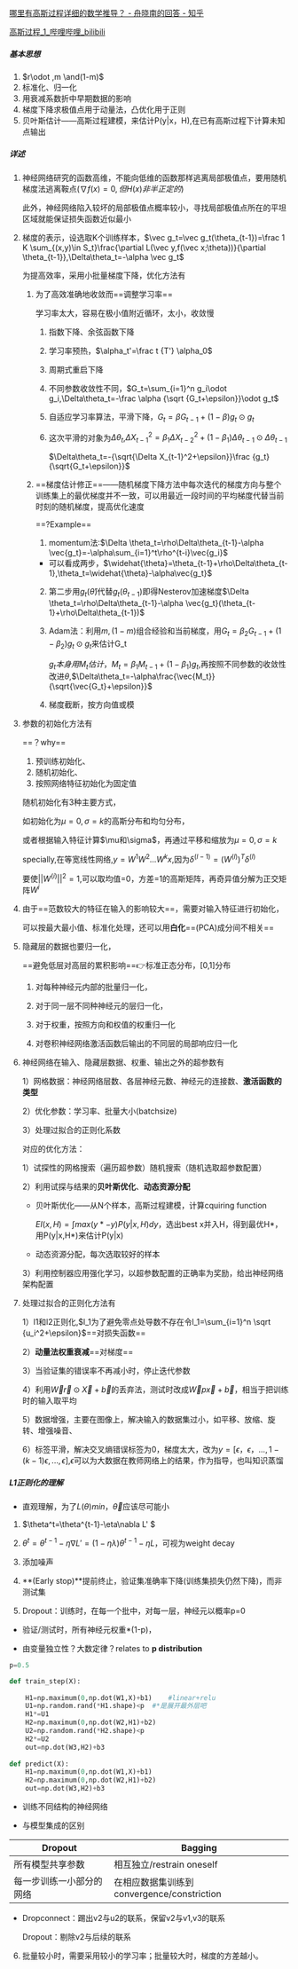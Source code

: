[哪里有高斯过程详细的数学推导？ - 舟晓南的回答 - 知乎](https://www.zhihu.com/question/352021284/answer/2479538915)

[高斯过程_1_哔哩哔哩_bilibili](https://www.bilibili.com/video/BV1V44y1z7yi?p=6&vd_source=fc8b0a4ba41cdbfcba300a85da1aea64)

##### 基本思想

1. $r\odot ,m \and(1-m)$
2. 标准化、归一化
3. 用衰减系数折中早期数据的影响
4. 梯度下降求极值点用于动量法，凸优化用于正则
5. 贝叶斯估计——高斯过程建模，来估计P(y|x，H),在已有高斯过程下计算未知点输出

##### 详述

1. 神经网络研究的函数高维，不能向低维的函数那样逃离局部极值点，要用随机梯度法逃离鞍点($\nabla f(x)=0,但H(x)非半正定的$)

   此外，神经网络陷入较坏的局部极值点概率较小，寻找局部极值点所在的平坦区域就能保证损失函数近似最小

2. 梯度的表示，设选取K个训练样本，$\vec g_t=\vec g_t(\theta_{t-1})=\frac 1 K \sum_{(x,y)\in S_t}\frac{\partial L(\vec y,f(\vec x;\theta))}{\partial \theta_{t-1}},\Delta\theta_t=-\alpha \vec g_t$

   为提高效率，采用小批量梯度下降，优化方法有

   1. 为了高效准确地收敛而==调整学习率==

      学习率太大，容易在极小值附近循环，太小，收敛慢

      1. 指数下降、余弦函数下降

      2. 学习率预热，$\alpha_t'=\frac t {T'} \alpha_0$ 

      3. 周期式重启下降

      4. 不同参数收敛性不同，$G_t=\sum_{i=1}^n g_i\odot g_i,\Delta\theta_t=-\frac \alpha {\sqrt {G_t+\epsilon}}\odot g_t$

      5. 自适应学习率算法，平滑下降，$G_t=\beta G_{t-1}+(1-\beta)g_t\odot g_t$

      6. 这次平滑的对象为$\Delta \theta_t$,$\Delta X_{t-1}^2=\beta_1 \Delta X_{t-2}^2+(1-\beta_1)\Delta\theta_{t-1}\odot\Delta\theta_{t-1}$

         $\Delta\theta_t=-{\sqrt{\Delta X_{t-1}^2+\epsilon}}\frac {g_t}{\sqrt{G_t+\epsilon}}$

   2. ==梯度估计修正==——随机梯度下降方法中每次迭代的梯度方向与整个训练集上的最优梯度并不一致，可以用最近一段时间的平均梯度代替当前时刻的随机梯度，提高优化速度

      ==?Example==

      1. momentum法:$\Delta \theta_t=\rho\Delta\theta_{t-1}-\alpha \vec{g_t}=-\alpha\sum_{i=1}^t\rho^{t-i}\vec{g_i}$

      * 可以看成两步，$\widehat{\theta}=\theta_{t-1}+\rho\Delta\theta_{t-1},\theta_t=\widehat{\theta}-\alpha\vec{g_t}$

      2. 第二步用$g_t(\widehat\theta)$代替$g_t(\theta_{t-1})$即得Nesterov加速梯度$\Delta \theta_t=\rho\Delta\theta_{t-1}-\alpha \vec{g_t}(\theta_{t-1}+\rho\Delta\theta_{t-1})$

      3. Adam法：利用$m,(1-m)$组合经验和当前梯度，用$G_t=\beta_2G_{t-1}+(1-\beta_2)g_t\odot g_t$来估计G_t

         $g_t本身用M_t估计，M_t=\beta_1M_{t-1}+(1-\beta_1)g_t$,再按照不同参数的收敛性改进$\theta$,$\Delta\theta_t=-\alpha\frac{\vec{M_t}}{\sqrt{\vec{G_t}+\epsilon}}$

      4. 梯度截断，按方向值或模

3. 参数的初始化方法有

   ==？why==

   1. 预训练初始化、
   2. 随机初始化、
   3. 按照网络特征初始化为固定值

   随机初始化有3种主要方式，

   如初始化为$\mu=0,\sigma=k$的高斯分布和均匀分布，

   或者根据输入特征计算$\mu和\sigma$，再通过平移和缩放为$\mu=0,\sigma=k$

   specially,在等宽线性网络,$y=W^1W^2...W^kx$,因为$\delta^{(l-1)}=(W^{(l)})^T\delta^{(l)}$

   要使$||W^{(i)}||^2=1$,可以取均值=0，方差=1的高斯矩阵，再奇异值分解为正交矩阵$W^i$

4. 由于==范数较大的特征在输入的影响较大==，需要对输入特征进行初始化，

   可以按最大最小值、标准化处理，还可以用**白化**==(PCA)成分间不相关==

5. 隐藏层的数据也要归一化，

   ==避免低层对高层的累积影响==👉标准正态分布，[0,1]分布

   1. 对每种神经元内部的批量归一化，

   2. 对于同一层不同种神经元的层归一化，
   3. 对于权重，按照方向和权值的权重归一化
   4. 对卷积神经网络激活函数后输出的不同层的局部响应归一化

6. 神经网络在输入、隐藏层数据、权重、输出之外的超参数有

   1）网格数据：神经网络层数、各层神经元数、神经元的连接数、**激活函数的类型**

   2）优化参数：学习率、批量大小(batchsize)

   3）处理过拟合的正则化系数

   对应的优化方法：

   1）试探性的网格搜索（遍历超参数）随机搜索（随机选取超参数配置）

   2）利用试探与结果的**贝叶斯优化**、**动态资源分配**

   * 贝叶斯优化——从N个样本，高斯过程建模，计算cquiring function

     $EI(x,H)=\int max(y*-y)P(y|x,H)dy$，选出best x并入H，得到最优H*，用P(y|x,H\*)来估计P(y|x)

   * 动态资源分配，每次选取较好的样本

   3）利用控制器应用强化学习，以超参数配置的正确率为奖励，给出神经网络架构配置

7. 处理过拟合的正则化方法有

   1）l1和l2正则化,$l_1为了避免零点处导数不存在令l_1=\sum_{i=1}^n \sqrt {u_i^2+\epsilon}$==对损失函数==

   2）**动量法权重衰减**==对梯度==

   3）当验证集的错误率不再减小时，停止迭代参数

   4）利用$\vec W \vec r\odot\vec X+\vec b$的丢弃法，测试时改成$\vec W p\vec x+\vec b$，相当于把训练时的输入取平均

   5）数据增强，主要在图像上，解决输入的数据集过小，如平移、放缩、旋转、增强噪音、

   6）标签平滑，解决交叉熵错误标签为0，梯度太大，改为$y=[\epsilon，\epsilon，...,1-(k-1)\epsilon,...,\epsilon]$,$\epsilon$可以为大数据在教师网络上的结果，作为指导，也叫知识蒸馏

##### L1正则化的理解

* 直观理解，为了$L(\theta)min$，$\vec \theta$应该尽可能小

1. $\theta^t=\theta^{t-1}-\eta\nabla L' $

2. $\theta^t=\theta^{t-1}-\eta\nabla L'=(1-\eta\lambda)\theta^{t-1}-\eta L$，可视为weight decay

3. 添加噪声
4. **(Early stop)**提前终止，验证集准确率下降(训练集损失仍然下降)，而非测试集

5. Dropout：训练时，在每一个批中，对每一层，神经元以概率p=0

* 验证/测试时，所有神经元权重*(1-p)，

* 由变量独立性？大数定律？relates to **p distribution**

```python
p=0.5

def train_step(X):
    
    H1=np.maximum(0,np.dot(W1,X)+b1)	#linear+relu
    U1=np.random.rand(*H1.shape)<p	#*是展开最外层吧
    H1*=U1
    H2=np.maximum(0,np.dot(W2,H1)+b2)
    U2=np.random.rand(*H2.shape)<p
    H2*=U2
    out=np.dot(W3,H2)+b3
  
def predict(X):
    H1=np.maximum(0,np.dot(W1,X)+b1)
    H2=np.maximum(0,np.dot(W2,H1)+b2)
    out=np.dot(W3,H2)+b3
```

* 训练不同结构的神经网络

* 与模型集成的区别

| Dropout                  | Bagging                                    |
| ------------------------ | ------------------------------------------ |
| 所有模型共享参数         | 相互独立/restrain oneself                  |
| 每一步训练一小部分的网络 | 在相应数据集训练到convergence/constriction |

* Dropconnect：踢出v2与u2的联系，保留v2与v1,v3的联系

  Dropout：剔除v2与后续的联系

6. 批量较小时，需要采用较小的学习率；批量较大时，梯度的方差越小。

